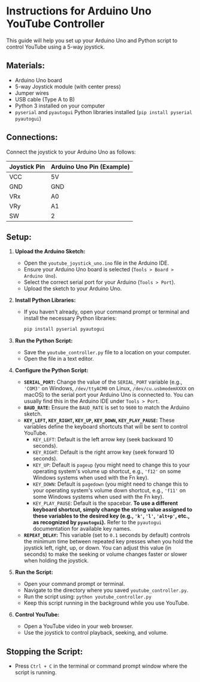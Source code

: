 # Instructions for Arduino Uno YouTube Controller

This guide will help you set up your Arduino Uno and Python script to control YouTube using a 5-way joystick.

## Materials:

* Arduino Uno board
* 5-way Joystick module (with center press)
* Jumper wires
* USB cable (Type A to B)
* Python 3 installed on your computer
* `pyserial` and `pyautogui` Python libraries installed (`pip install pyserial pyautogui`)

## Connections:

Connect the joystick to your Arduino Uno as follows:

| Joystick Pin | Arduino Uno Pin (Example) |
| :---------- | :------------------------ |
| VCC         | 5V                      |
| GND         | GND                     |
| VRx         | A0                      |
| VRy         | A1                      |
| SW          | 2                       |

## Setup:

1.  **Upload the Arduino Sketch:**
    * Open the `youtube_joystick_uno.ino` file in the Arduino IDE.
    * Ensure your Arduino Uno board is selected (`Tools > Board > Arduino Uno`).
    * Select the correct serial port for your Arduino (`Tools > Port`).
    * Upload the sketch to your Arduino Uno.

2.  **Install Python Libraries:**
    * If you haven't already, open your command prompt or terminal and install the necessary Python libraries:
        ```bash
        pip install pyserial pyautogui
        ```

3.  **Run the Python Script:**
    * Save the `youtube_controller.py` file to a location on your computer.
    * Open the file in a text editor.

4.  **Configure the Python Script:**
    * **`SERIAL_PORT`:** Change the value of the `SERIAL_PORT` variable (e.g., `'COM3'` on Windows, `/dev/ttyACM0` on Linux, `/dev/cu.usbmodemXXXX` on macOS) to the serial port your Arduino Uno is connected to. You can usually find this in the Arduino IDE under `Tools > Port`.
    * **`BAUD_RATE`:** Ensure the `BAUD_RATE` is set to `9600` to match the Arduino sketch.
    * **`KEY_LEFT`, `KEY_RIGHT`, `KEY_UP`, `KEY_DOWN`, `KEY_PLAY_PAUSE`:** These variables define the keyboard shortcuts that will be sent to control YouTube.
        * `KEY_LEFT`: Default is the left arrow key (seek backward 10 seconds).
        * `KEY_RIGHT`: Default is the right arrow key (seek forward 10 seconds).
        * `KEY_UP`: Default is `pageup` (you might need to change this to your operating system's volume up shortcut, e.g., `'f12'` on some Windows systems when used with the Fn key).
        * `KEY_DOWN`: Default is `pagedown` (you might need to change this to your operating system's volume down shortcut, e.g., `'f11'` on some Windows systems when used with the Fn key).
        * `KEY_PLAY_PAUSE`: Default is the spacebar.
        **To use a different keyboard shortcut, simply change the string value assigned to these variables to the desired key (e.g., `'k'`, `'l'`, `'alt+p'`, etc., as recognized by `pyautogui`).** Refer to the `pyautogui` documentation for available key names.
    * **`REPEAT_DELAY`:** This variable (set to `0.1` seconds by default) controls the minimum time between repeated key presses when you hold the joystick left, right, up, or down. You can adjust this value (in seconds) to make the seeking or volume changes faster or slower when holding the joystick.

5.  **Run the Script:**
    * Open your command prompt or terminal.
    * Navigate to the directory where you saved `youtube_controller.py`.
    * Run the script using: `python youtube_controller.py`
    * Keep this script running in the background while you use YouTube.

6.  **Control YouTube:**
    * Open a YouTube video in your web browser.
    * Use the joystick to control playback, seeking, and volume.

## Stopping the Script:

* Press `Ctrl + C` in the terminal or command prompt window where the script is running.
